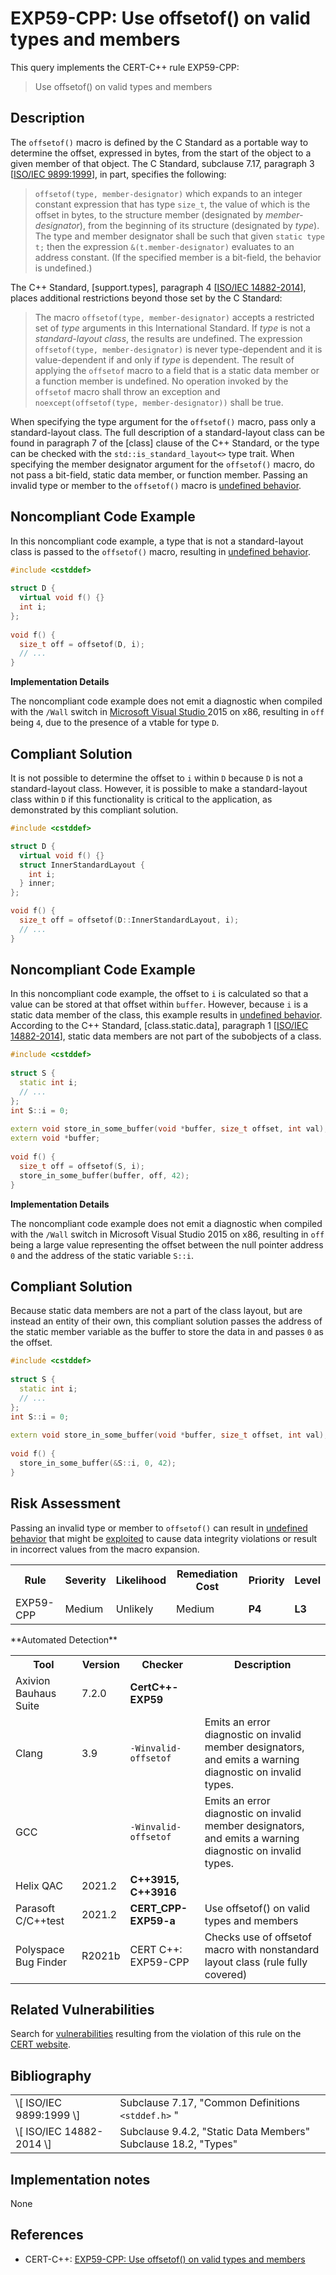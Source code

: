 # EXP59-CPP: Use offsetof() on valid types and members

This query implements the CERT-C++ rule EXP59-CPP:

> Use offsetof() on valid types and members


## Description

The `offsetof()` macro is defined by the C Standard as a portable way to determine the offset, expressed in bytes, from the start of the object to a given member of that object. The C Standard, subclause 7.17, paragraph 3 \[[ISO/IEC 9899:1999](https://wiki.sei.cmu.edu/confluence/display/cplusplus/AA.+Bibliography#AA.Bibliography-ISO%2FIEC9899-1999)\], in part, specifies the following:

> `offsetof(type, member-designator)` which expands to an integer constant expression that has type `size_t`, the value of which is the offset in bytes, to the structure member (designated by *member-designator*), from the beginning of its structure (designated by *type*). The type and member designator shall be such that given `static type t;` then the expression `&(t.member-designator)` evaluates to an address constant. (If the specified member is a bit-field, the behavior is undefined.)


The C++ Standard, \[support.types\], paragraph 4 \[[ISO/IEC 14882-2014](https://wiki.sei.cmu.edu/confluence/display/cplusplus/AA.+Bibliography#AA.Bibliography-ISO%2FIEC14882-2014)\], places additional restrictions beyond those set by the C Standard:

> The macro `offsetof(type, member-designator)` accepts a restricted set of *type* arguments in this International Standard. If *type* is not a *standard-layout class*, the results are undefined. The expression `offsetof(type, member-designator)` is never type-dependent and it is value-dependent if and only if *type* is dependent. The result of applying the `offsetof` macro to a field that is a static data member or a function member is undefined. No operation invoked by the `offsetof` macro shall throw an exception and `noexcept(offsetof(type, member-designator))` shall be true.


When specifying the type argument for the `offsetof()` macro, pass only a standard-layout class. The full description of a standard-layout class can be found in paragraph 7 of the \[class\] clause of the C++ Standard, or the type can be checked with the `std::is_standard_layout<>` type trait. When specifying the member designator argument for the `offsetof()` macro, do not pass a bit-field, static data member, or function member. Passing an invalid type or member to the `offsetof()` macro is [undefined behavior](https://wiki.sei.cmu.edu/confluence/display/cplusplus/BB.+Definitions#BB.Definitions-undefinedbehavior).

## Noncompliant Code Example

In this noncompliant code example, a type that is not a standard-layout class is passed to the `offsetof()` macro, resulting in [undefined behavior](https://wiki.sei.cmu.edu/confluence/display/cplusplus/BB.+Definitions#BB.Definitions-undefinedbehavior).

```cpp
#include <cstddef>
 
struct D {
  virtual void f() {}
  int i;
};
 
void f() {
  size_t off = offsetof(D, i);
  // ...
}
```
**Implementation Details**

The noncompliant code example does not emit a diagnostic when compiled with the `/Wall` switch in [Microsoft Visual Studio ](https://wiki.sei.cmu.edu/confluence/display/cplusplus/BB.+Definitions#BB.Definitions-msvc)2015 on x86, resulting in `off` being `4`, due to the presence of a vtable for type `D`.

## Compliant Solution

It is not possible to determine the offset to `i` within `D` because `D` is not a standard-layout class. However, it is possible to make a standard-layout class within `D` if this functionality is critical to the application, as demonstrated by this compliant solution.

```cpp
#include <cstddef>

struct D {
  virtual void f() {}
  struct InnerStandardLayout {
    int i;
  } inner;
};

void f() {
  size_t off = offsetof(D::InnerStandardLayout, i);
  // ...
}
```

## Noncompliant Code Example

In this noncompliant code example, the offset to `i` is calculated so that a value can be stored at that offset within `buffer`. However, because `i` is a static data member of the class, this example results in [undefined behavior](https://wiki.sei.cmu.edu/confluence/display/cplusplus/BB.+Definitions#BB.Definitions-undefinedbehavior). According to the C++ Standard, \[class.static.data\], paragraph 1 \[[ISO/IEC 14882-2014](https://wiki.sei.cmu.edu/confluence/display/cplusplus/AA.+Bibliography#AA.Bibliography-ISO%2FIEC14882-2014)\], static data members are not part of the subobjects of a class.

```cpp
#include <cstddef>
 
struct S {
  static int i;
  // ...
};
int S::i = 0;
 
extern void store_in_some_buffer(void *buffer, size_t offset, int val);
extern void *buffer;
 
void f() {
  size_t off = offsetof(S, i);
  store_in_some_buffer(buffer, off, 42);
}
```
**Implementation Details**

The noncompliant code example does not emit a diagnostic when compiled with the `/Wall` switch in Microsoft Visual Studio 2015 on x86, resulting in `off` being a large value representing the offset between the null pointer address `0` and the address of the static variable `S::i`.

## Compliant Solution

Because static data members are not a part of the class layout, but are instead an entity of their own, this compliant solution passes the address of the static member variable as the buffer to store the data in and passes `0` as the offset.

```cpp
#include <cstddef>
 
struct S {
  static int i;
  // ...
};
int S::i = 0;
 
extern void store_in_some_buffer(void *buffer, size_t offset, int val);
 
void f() {
  store_in_some_buffer(&S::i, 0, 42);
}
```

## Risk Assessment

Passing an invalid type or member to `offsetof()` can result in [undefined behavior](https://wiki.sei.cmu.edu/confluence/display/cplusplus/BB.+Definitions#BB.Definitions-undefinedbehavior) that might be [exploited](https://wiki.sei.cmu.edu/confluence/display/cplusplus/BB.+Definitions#BB.Definitions-exploit) to cause data integrity violations or result in incorrect values from the macro expansion.

<table> <tbody> <tr> <th> Rule </th> <th> Severity </th> <th> Likelihood </th> <th> Remediation Cost </th> <th> Priority </th> <th> Level </th> </tr> <tr> <td> EXP59-CPP </td> <td> Medium </td> <td> Unlikely </td> <td> Medium </td> <td> <strong>P4</strong> </td> <td> <strong>L3</strong> </td> </tr> </tbody> </table>
**Automated Detection**


<table> <tbody> <tr> <th> Tool </th> <th> Version </th> <th> Checker </th> <th> Description </th> </tr> <tr> <td> <a> Axivion Bauhaus Suite </a> </td> <td> 7.2.0 </td> <td> <strong>CertC++-EXP59</strong> </td> <td> </td> </tr> <tr> <td> <a> Clang </a> </td> <td> 3.9 </td> <td> <code>-Winvalid-offsetof</code> </td> <td> Emits an error diagnostic on invalid member designators, and emits a warning diagnostic on invalid types. </td> </tr> <tr> <td> <a> GCC </a> </td> <td> </td> <td> <code>-Winvalid-offsetof</code> </td> <td> Emits an error diagnostic on invalid member designators, and emits a warning diagnostic on invalid types. </td> </tr> <tr> <td> <a> Helix QAC </a> </td> <td> 2021.2 </td> <td> <strong>C++3915, C++3916</strong> </td> <td> </td> </tr> <tr> <td> <a> Parasoft C/C++test </a> </td> <td> 2021.2 </td> <td> <strong>CERT_CPP-EXP59-a</strong> </td> <td> Use offsetof() on valid types and members </td> </tr> <tr> <td> <a> Polyspace Bug Finder </a> </td> <td> R2021b </td> <td> <a> CERT C++: EXP59-CPP </a> </td> <td> Checks use of offsetof macro with nonstandard layout class (rule fully covered) </td> </tr> </tbody> </table>


## Related Vulnerabilities

Search for [vulnerabilities](https://wiki.sei.cmu.edu/confluence/display/cplusplus/BB.+Definitions#BB.Definitions-vulnerabi) resulting from the violation of this rule on the [CERT website](https://www.kb.cert.org/vulnotes/bymetric?searchview&query=FIELD+KEYWORDS+contains+EXP59-CPP).

## Bibliography

<table> <tbody> <tr> <td> \[ <a> ISO/IEC 9899:1999 </a> \] </td> <td> Subclause 7.17, "Common Definitions <code>&lt;stddef.h&gt;</code> " </td> </tr> <tr> <td> \[ <a> ISO/IEC 14882-2014 </a> \] </td> <td> Subclause 9.4.2, "Static Data Members" Subclause 18.2, "Types" </td> </tr> </tbody> </table>


## Implementation notes

None

## References

* CERT-C++: [EXP59-CPP: Use offsetof() on valid types and members](https://wiki.sei.cmu.edu/confluence/pages/viewpage.action?pageId=88046682)
